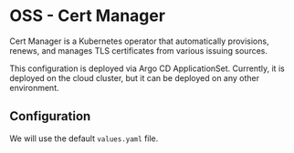 # OSS - Cert Manager

Cert Manager is a Kubernetes operator that automatically provisions, renews, and manages TLS certificates from various issuing sources.

This configuration is deployed via Argo CD ApplicationSet.
Currently, it is deployed on the cloud cluster, but it can be deployed on any other environment.

## Configuration

We will use the default `values.yaml` file.
